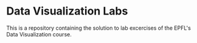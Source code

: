 # Data Visualization Labs
This is a repository containing the solution to lab excercises of the EPFL's Data Visualization course.